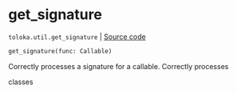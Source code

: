 # get_signature
`toloka.util.get_signature` | [Source code](https://github.com/Toloka/toloka-kit/blob/v1.1.4/src/util/__init__.py#L48)

```python
get_signature(func: Callable)
```

Correctly processes a signature for a callable. Correctly processes


classes

